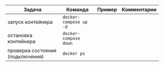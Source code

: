 |Задача|Команда|Пример|Комментарии|
|-|-|-|-|
|запуск контейнера|`docker-compose up -d`|||
|остановка контейнера|`docker-compose down`|||
|проверка состояния (подключения)|`docker ps`|||